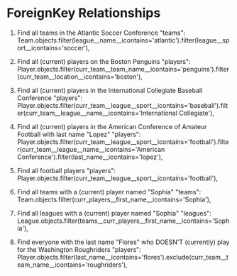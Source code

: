 # ForeignKey Relationships

1. Find all teams in the Atlantic Soccer Conference
"teams": Team.objects.filter(league__name__icontains='atlantic').filter(league__sport__icontains='soccer'),

2. Find all (current) players on the Boston Penguins
"players": Player.objects.filter(curr_team__team_name__icontains='penguins').filter(curr_team__location__icontains='boston'),

3. Find all (current) players in the International Collegiate Baseball Conference
"players": Player.objects.filter(curr_team__league__sport__icontains='baseball').filter(curr_team__league__name__icontains='International Collegiate'),

4. Find all (current) players in the American Conference of Amateur Football with last name "Lopez"
"players": Player.objects.filter(curr_team__league__sport__icontains='football').filter(curr_team__league__name__icontains='American Conference').filter(last_name__icontains='lopez'),

5. Find all football players
"players": Player.objects.filter(curr_team__league__sport__icontains='football'),

6. Find all teams with a (current) player named "Sophia"
"teams": Team.objects.filter(curr_players__first_name__icontains='Sophia'),

7. Find all leagues with a (current) player named "Sophia"
"leagues": League.objects.filter(teams__curr_players__first_name__icontains='Sophia'),

8. Find everyone with the last name "Flores" who DOESN'T (currently) play for the Washington Roughriders
"players": Player.objects.filter(last_name__icontains='flores').exclude(curr_team__team_name__icontains='roughriders'),
